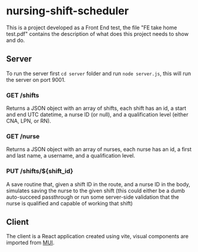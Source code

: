 # nursing-shift-scheduler
This is a project developed as a Front End test, the file "FE take home test.pdf" contains the description of what does this project needs to show and do.

## Server
To run the server first ```cd server``` folder and run ```node server.js```, this will run the server on port 9001.

### GET /shifts
Returns a JSON object with an array of shifts, each shift has an id, a start and end UTC datetime, a nurse ID (or null), and a qualification level (either CNA, LPN, or RN).

### GET /nurse
Returns a JSON object with an array of nurses, each nurse has an id, a first and last name, a username, and a qualification level.

### PUT /shifts/${shift_id}
A save routine that, given a shift ID in the route, and a nurse ID in the body, simulates saving the nurse to the given shift (this could either be a dumb auto-succeed passthrough or run some server-side validation that the nurse is qualified and capable of working that shift)

## Client
The client is a React application created using vite, visual components are imported from [MUI](https://mui.com/material-ui/).

